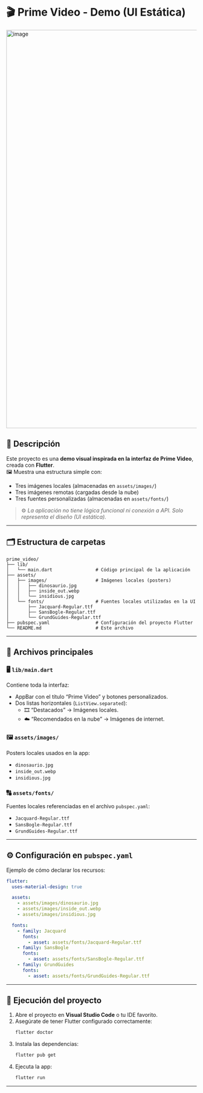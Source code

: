 # 🎬 Prime Video - Demo (UI Estática)
<img width="708" height="1054" alt="image" src="https://github.com/user-attachments/assets/3f9f52d0-a7af-428e-83ec-3be2218d45ed" />

## 📖 Descripción
Este proyecto es una **demo visual inspirada en la interfaz de Prime Video**, creada con **Flutter**.  
🖼️ Muestra una estructura simple con:
- Tres imágenes locales (almacenadas en `assets/images/`)
- Tres imágenes remotas (cargadas desde la nube)
- Tres fuentes personalizadas (almacenadas en `assets/fonts/`)

> ⚙️ *La aplicación no tiene lógica funcional ni conexión a API. Solo representa el diseño (UI estática).*

---

## 🗂️ Estructura de carpetas

```
prime_video/
├── lib/
│   └── main.dart                # Código principal de la aplicación
├── assets/
│   ├── images/                  # Imágenes locales (posters)
│   │   ├── dinosaurio.jpg
│   │   ├── inside_out.webp
│   │   └── insidious.jpg
│   └── fonts/                   # Fuentes locales utilizadas en la UI
│       ├── Jacquard-Regular.ttf
│       ├── SansBogle-Regular.ttf
│       └── GrundGuides-Regular.ttf
├── pubspec.yaml                 # Configuración del proyecto Flutter
└── README.md                    # Este archivo
```

---

## 🧩 Archivos principales

### 🖥️ `lib/main.dart`
Contiene toda la interfaz:
- AppBar con el título “Prime Video” y botones personalizados.
- Dos listas horizontales (`ListView.separated`):
  - 🎞️ “Destacados” → Imágenes locales.
  - ☁️ “Recomendados en la nube” → Imágenes de internet.

### 🖼️ `assets/images/`
Posters locales usados en la app:
- `dinosaurio.jpg`
- `inside_out.webp`
- `insidious.jpg`

### 🔠 `assets/fonts/`
Fuentes locales referenciadas en el archivo `pubspec.yaml`:
- `Jacquard-Regular.ttf`
- `SansBogle-Regular.ttf`
- `GrundGuides-Regular.ttf`

---

## ⚙️ Configuración en `pubspec.yaml`

Ejemplo de cómo declarar los recursos:

```yaml
flutter:
  uses-material-design: true

  assets:
    - assets/images/dinosaurio.jpg
    - assets/images/inside_out.webp
    - assets/images/insidious.jpg

  fonts:
    - family: Jacquard
      fonts:
        - asset: assets/fonts/Jacquard-Regular.ttf
    - family: SansBogle
      fonts:
        - asset: assets/fonts/SansBogle-Regular.ttf
    - family: GrundGuides
      fonts:
        - asset: assets/fonts/GrundGuides-Regular.ttf
```

---

## 🚀 Ejecución del proyecto

1. Abre el proyecto en **Visual Studio Code** o tu IDE favorito.  
2. Asegúrate de tener Flutter configurado correctamente:
   ```bash
   flutter doctor
   ```
3. Instala las dependencias:
   ```bash
   flutter pub get
   ```
4. Ejecuta la app:
   ```bash
   flutter run
   ```

---

